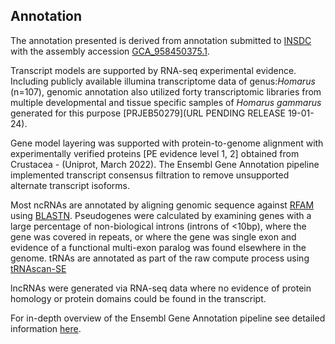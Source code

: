 **Annotation**
----------

The annotation presented is derived from annotation submitted to
[INSDC](http://www.insdc.org) with the assembly accession [GCA\_958450375.1](http://www.ebi.ac.uk/ena/data/view/GCA_958450375.1).

Transcript models are supported by RNA-seq experimental evidence. Including publicly available illumina transcriptome data of genus:*Homarus* (n=107), genomic annotation also utilized forty transcriptomic libraries from multiple developmental and tissue specific samples of *Homarus gammarus* generated for this purpose [PRJEB50279](URL PENDING RELEASE 19-01-24). 

Gene model layering was supported with protein-to-genome alignment with experimentally verified proteins [PE evidence level 1, 2] obtained from Crustacea - (Uniprot, March 2022). The Ensembl Gene Annotation pipeline implemented transcript consensus filtration to remove unsupported alternate transcript isoforms.

Most ncRNAs are annotated by aligning genomic sequence against [RFAM](https://rfam.org/) using [BLASTN](http://blast.wustl.edu/). Pseudogenes were calculated by examining genes with a large percentage of non-biological introns (introns of <10bp), where the gene was covered in repeats, or where the gene was single exon and evidence of a functional multi-exon paralog was found elsewhere in the genome. tRNAs are annotated as part of the raw compute process using [tRNAscan-SE](http://lowelab.ucsc.edu/tRNAscan-SE/)

lncRNAs were generated via RNA-seq data where no evidence of protein homology or protein domains could be found in the transcript.

For in-depth overview of the Ensembl Gene Annotation pipeline see detailed information [here](https://www.ensembl.org/info/genome/genebuild/index.html).


